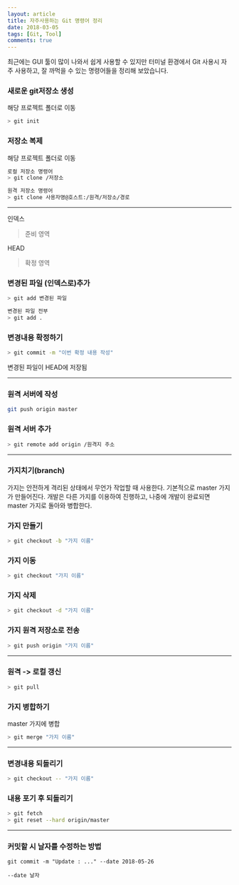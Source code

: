 ```yaml
---
layout: article
title: 자주사용하는 Git 명령어 정리
date: 2018-03-05
tags: [Git, Tool]
comments: true
---
```


최근에는 GUI 툴이 많이 나와서 쉽게 사용할 수 있지만 터미널 환경에서 Git 사용시 자주 사용하고, 잘 까먹을 수 있는 명령어들을 정리해 보았습니다.

<!--more-->

### 새로운 git저장소 생성

해당 프로젝트 폴더로 이동
~~~ bash
> git init
~~~

### 저장소 복제

해당 프로젝트 폴더로 이동
~~~ bash
로컬 저장소 명령어
> git clone /저장소

원격 저장소 명령어
> git clone 사용자명@호스트:/원격/저장소/경로
~~~

----

인덱스
> 준비 영역

HEAD
> 확정 영역

### 변경된 파일 (인덱스로)추가

~~~ bash
> git add 변경된 파일

변경된 파일 전부
> git add .
~~~

### 변경내용 확정하기

~~~ bash
> git commit -m "이번 확정 내용 작성"
~~~

변경된 파일이 HEAD에 저장됨

----

### 원격 서버에 작성
~~~ bash
git push origin master
~~~

### 원격 서버 추가
~~~ bash
> git remote add origin /원격지 주소
~~~

----

### 가지치기(branch)
가지는 안전하게 격리된 상태에서 무언가 작업할 때 사용한다.
기본적으로 master 가지가 만들어진다.
개발은 다른 가지를 이용하여 진행하고, 나중에 개발이 완료되면 master 가지로 돌아와 병합한다.

### 가지 만들기
~~~ bash
> git checkout -b "가지 이름"
~~~

### 가지 이동
~~~ bash
> git checkout "가지 이름"
~~~

### 가지 삭제
~~~ bash
> git checkout -d "가지 이름"
~~~

### 가지 원격 저장소로 전송
~~~ bash
> git push origin "가지 이름"
~~~

----

### 원격 -> 로컬 갱신
~~~ bash
> git pull
~~~

### 가지 병합하기
master 가지에 병합
~~~ bash
> git merge "가지 이름"
~~~

----

### 변경내용 되돌리기
~~~ bash
> git checkout -- "가지 이름"
~~~

### 내용 포기 후 되돌리기
~~~ bash
> git fetch
> git reset --hard origin/master
~~~

----

### 커밋할 시 날자를 수정하는 방법

```
git commit -m "Update : ..." --date 2018-05-26
```

```
--date 날자
```